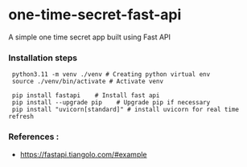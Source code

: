# one-time-secret-fast-api
A simple one time secret app built using Fast API 

### Installation steps

```
 python3.11 -m venv ./venv # Creating python virtual env  
 source ./venv/bin/activate # Activate venv
 
 pip install fastapi    # Install fast api 
 pip install --upgrade pip    # Upgrade pip if necessary 
 pip install "uvicorn[standard]" # install uvicorn for real time refresh 
```

### References :

- https://fastapi.tiangolo.com/#example